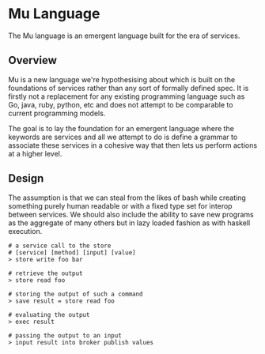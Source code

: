 # Mu Language

The Mu language is an emergent language built for the era of services.

## Overview

Mu is a new language we're hypothesising about which is built on the foundations of services 
rather than any sort of formally defined spec. It is firstly not a replacement for any 
existing programming language such as Go, java, ruby, python, etc and does not attempt to be 
comparable to current programming models.

The goal is to lay the foundation for an emergent language where the keywords are 
services and all we attempt to do is define a grammar to associate these services 
in a cohesive way that then lets us perform actions at a higher level.

## Design

The assumption is that we can steal from the likes of bash while creating something 
purely human readable or with a fixed type set for interop between services. We 
should also include the ability to save new programs as the aggregate of many 
others but in lazy loaded fashion as with haskell execution.

```
# a service call to the store
# [service] [method] [input] [value]
> store write foo bar

# retrieve the output
> store read foo

# storing the output of such a command
> save result = store read foo

# evaluating the output
> exec result

# passing the output to an input
> input result into broker publish values
```
